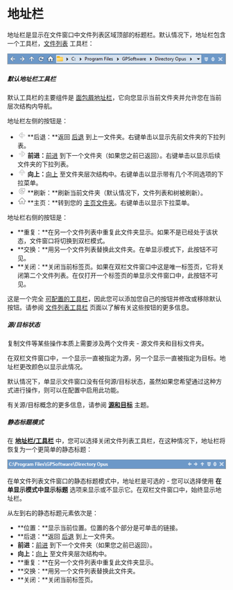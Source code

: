 # 地址栏

地址栏是显示在文件窗口中文件列表区域顶部的标题栏。默认情况下，地址栏包含一个工具栏，[文件列表](../toolbars/the_default_toolbars/file_display_toolbar.zh.md) 工具栏：

![](/Manual/images/media/13/file_display_toolbar.png)

##### 默认地址栏工具栏

默认工具栏的主要组件是 [面包屑地址栏](breadcrumbs_location_field.zh.md)，它向您显示当前文件夹并允许您在当前层次结构内导航。

地址栏左侧的按钮是：

- ![](/Manual/images/media/13/location_toolbar_-_back.png) **后退：**返回 [后退](up_forwards_back.zh.md) 到上一文件夹。右键单击以显示先前文件夹的下拉列表。
- ![](/Manual/images/media/13/location_toolbar_-_forward.png) **前进：**[前进](up_forwards_back.zh.md) 到下一个文件夹（如果您之前已返回）。右键单击以显示后续文件夹的下拉列表。
- ![](/Manual/images/media/13/location_toolbar_-_up.png) **向上：**[向上](up_forwards_back.zh.md) 至文件夹层次结构中。右键单击以显示带有几个不同选项的下拉菜单。
- ![](/Manual/images/media/13/location_toolbar_-_refresh.png) **刷新：**刷新当前文件夹（默认情况下，文件列表和树被刷新）。
- ![](/Manual/images/media/13/location_toolbar_-_home.png) **主页：**转到您的 [主页文件夹](home_folder.zh.md)。右键单击以显示下拉菜单。

地址栏右侧的按钮是：

- **重复：**在另一个文件列表中重复此文件夹显示。如果不是已经处于该状态，文件窗口将切换到双栏模式。
- **交换：**用另一个文件列表替换此文件夹。在单显示模式下，此按钮不可见。
- **关闭：**关闭当前标签页。如果在双栏文件窗口中这是唯一标签页，它将关闭第二个文件列表。在仅打开一个标签页的单显示文件窗口中，此按钮不可见。

这是一个完全 [可配置的工具栏](/Manual/customize/creating_your_own_buttons/editing_the_toolbar/README.zh.md)，因此您可以添加您自己的按钮并修改或移除默认按钮。请参阅 [文件列表工具栏](../toolbars/the_default_toolbars/file_display_toolbar.zh.md) 页面以了解有关这些按钮的更多信息。

##### 源/目标状态

复制文件等某些操作本质上需要涉及两个文件夹 - 源文件夹和目标文件夹。

在双栏文件窗口中，一个显示一直被指定为源，另一个显示一直被指定为目标。地址栏更改颜色以显示此情况。

默认情况下，单显示文件窗口没有任何源/目标状态，虽然如果您希望通过这种方式进行操作，则可以在配置中启用此功能。

有关源/目标概念的更多信息，请参阅 **[源和目标](../../source_and_destination.zh.md)** 主题。

##### 静态标题模式

在 **[地址栏/工具栏](/Manual/preferences/preferences_categories/location_bar/toolbars.zh.md)** 中，您可以选择关闭文件列表工具栏，在这种情况下，地址栏将恢复为一个更简单的静态标题：

![](/Manual/images/media/13/fdb1.png)

在单文件列表文件窗口的静态标题模式中，地址栏是可选的 - 您可以选择使用 **在单显示模式中显示标题** 选项来显示或不显示它。在双栏文件窗口中，始终显示地址栏。

从左到右的静态标题元素依次是：

- **位置：**显示当前位置。位置的各个部分是可单击的链接。
- **后退：**返回 [后退](up_forwards_back.zh.md) 到上一文件夹。
- **前进：**[前进](up_forwards_back.zh.md) 到下一个文件夹（如果您之前已返回）。
- **向上：**[向上](up_forwards_back.zh.md) 至文件夹层次结构中。
- **重复：**在另一个文件列表中重复此文件夹显示。
- **交换：**用另一个文件列表替换此文件夹。
- **关闭：**关闭当前标签页。